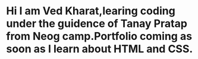 <!DOCTYPE html>
<html lang="en">
<head>
    <meta charset="UTF-8">
    <meta http-equiv="X-UA-Compatible" content="IE=edge">
    <meta name="viewport" content="width=device-width, initial-scale=1.0">
    <title>Portfolio </title>
</head>
<body>
<h1>Hi I am Ved Kharat,learing coding under the guidence of Tanay Pratap from Neog camp.Portfolio coming as soon as I learn about HTML and CSS.
</h1>
</body>
</html>